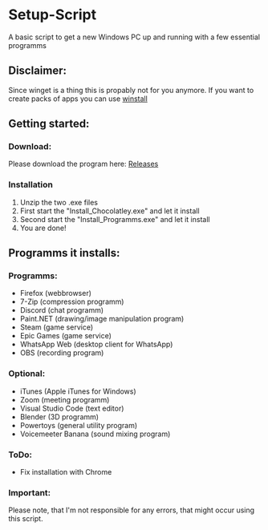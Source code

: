 # Setup-Script
A basic script to get a new Windows PC up and running with a few essential programms

## Disclaimer:
Since winget is a thing this is propably not for you anymore. If you want to create packs of apps you can use [winstall](https://winstall.app/)

## Getting started:

### Download:
Please download the program here:
[Releases](https://github.com/ellwoodb/Windows-Setup-Script/releases)

### Installation
1. Unzip the two .exe files
2. First start the "Install_Chocolatley.exe" and let it install
3. Second start the "Install_Programms.exe" and let it install
4. You are done!

## Programms it installs:

### Programms:
- Firefox (webbrowser)
- 7-Zip (compression programm)
- Discord (chat programm)
- Paint.NET (drawing/image manipulation program)
- Steam (game service)
- Epic Games (game service)
- WhatsApp Web (desktop client for WhatsApp)
- OBS (recording program)

### Optional:
- iTunes (Apple iTunes for Windows)
- Zoom (meeting programm)
- Visual Studio Code (text editor)
- Blender (3D programm)
- Powertoys (general utility program)
- Voicemeeter Banana (sound mixing program)

### ToDo:
- Fix installation with Chrome

### Important:
Please note, that I'm not responsible for any errors, that might occur using this script.
